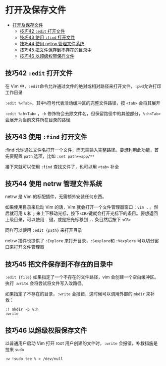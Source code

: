 # 打开及保存文件

- [打开及保存文件](#打开及保存文件)
  - [技巧42 `:edit` 打开文件](#技巧42-edit-打开文件)
  - [技巧43 使用 `:find` 打开文件](#技巧43-使用-find-打开文件)
  - [技巧44 使用 netrw 管理文件系统](#技巧44-使用-netrw-管理文件系统)
  - [技巧45 把文件保存到不存在的目录中](#技巧45-把文件保存到不存在的目录中)
  - [技巧46 以超级权限保存文件](#技巧46-以超级权限保存文件)


## 技巧42 `:edit` 打开文件

在 Vim 中，`:edit`命令允许通过文件的绝对或相对路径来打开文件，`:pwd`允许打印工作目录

`:edit %<Tab>`，其中`%`符号代表活动缓冲区的完整文件路径，按 `<tab>` 会将其展开

`:edit %:h<Tab>` ，`:h` 修饰符会去除文件名，但保留路径中的其他部分，`%:h<Tab>`会展开为当前文件所在目录的路径

## 技巧43 使用 `:find` 打开文件

:find 允许通过文件名打开一个文件，而无需输入完整路径。要想利用此功能，首先要配置 `path` 选项，比如 `:set path+=app/**`

接下来就可以使用 `:find` 查找文件了，也可以用 `<tab>` 补全

## 技巧44 使用 netrw 管理文件系统

netrw 是 Vim 的标配插件，无需额外安装任何东西。

如果使用目录来启动 Vim 的话，Vim 就会打开一个文件管理器窗口：`vim .` 。然后就可用 `k` 和 `j` 来上下移动光标，按下`<CR>`键就会打开光标下的条目。要想返回上级目录，可以使用 `-` 键，或是把光标移到 `..` 条目然后按下 `<CR>`

同样可以使用 `:edit {path}` 来打开目录

netrw 插件也提供了 `:Explore` 来打开目录，`:Sexplore`和 `:Vexplore` 可以切分窗口来打开文件管理器

## 技巧45 把文件保存到不存在的目录中

`:edit {file}` 如果指定了一个不存在的文件路径，vim 会创建一个空白缓冲区。执行 `:write` 会将尝试将文件写入改路径。

如果指定了不存在的目录，`:write` 会报错，这时候可以调用外部的 `mkdir` 来补救：

```
:! mkdir -p %:h
:write
```

## 技巧46 以超级权限保存文件

以普通用户启动 Vim 打开 root 用户创建的文件时，`:write` 会报错，补救措施是拉来 `sudo` 

```
:w !sudo tee % > /dev/null
```
